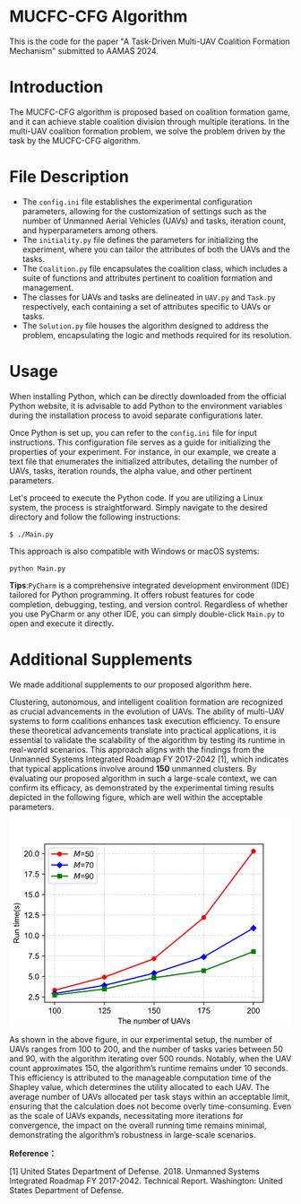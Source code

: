 # MUCFC-CFG Algorithm
This is the code for the paper "A Task-Driven Multi-UAV Coalition Formation Mechanism" submitted to AAMAS 2024.

# Introduction
The MUCFC-CFG algorithm is proposed based on coalition formation game, and it can achieve stable coalition division through multiple iterations. In the multi-UAV coalition formation problem, we solve the problem driven by the task by the MUCFC-CFG algorithm.

# File Description

* The `config.ini` file establishes the experimental configuration parameters, allowing for the customization of settings such as the number of Unmanned Aerial Vehicles (UAVs) and tasks, iteration count, and hyperparameters among others.
* The `initiality.py` file defines the parameters for initializing the experiment, where you can tailor the attributes of both the UAVs and the tasks.
* The `Coalition.py` file encapsulates the coalition class, which includes a suite of functions and attributes pertinent to coalition formation and management.
* The classes for UAVs and tasks are delineated in `UAV.py` and `Task.py` respectively, each containing a set of attributes specific to UAVs or tasks.
* The `Solution.py` file houses the algorithm designed to address the problem, encapsulating the logic and methods required for its resolution.

# Usage
When installing Python, which can be directly downloaded from the official Python website, it is advisable to add Python to the environment variables during the installation process to avoid separate configurations later. 

Once Python is set up, you can refer to the `config.ini` file for input instructions. This configuration file serves as a guide for initializing the properties of your experiment. For instance, in our example, we create a text file that enumerates the initialized attributes, detailing the number of UAVs, tasks, iteration rounds, the alpha value, and other pertinent parameters.

Let's proceed to execute the Python code. If you are utilizing a Linux system, the process is straightforward. Simply navigate to the desired directory and follow the following instructions:

    $ ./Main.py 

This approach is also compatible with Windows or macOS systems:

    python Main.py

**Tips**:`PyCharm` is a comprehensive integrated development environment (IDE) tailored for Python programming. It offers robust features for code completion, debugging, testing, and version control. Regardless of whether you use PyCharm or any other IDE, you can simply double-click `Main.py` to open and execute it directly.

# Additional Supplements

We made additional supplements to our proposed algorithm here.

Clustering, autonomous, and intelligent coalition formation are recognized as crucial advancements in the evolution of UAVs. The ability of multi-UAV systems to form coalitions enhances task execution efficiency. To ensure these theoretical advancements translate into practical applications, it is essential to validate the scalability of the algorithm by testing its runtime in real-world scenarios. This approach aligns with the findings from the Unmanned Systems Integrated Roadmap FY 2017-2042 [1], which indicates that typical applications involve around **150** unmanned clusters. By evaluating our proposed algorithm in such a large-scale context, we can confirm its efficacy, as demonstrated by the experimental timing results depicted in the following figure, which are well within the acceptable parameters.

![contents](./Figure_1.svg)


As shown in the above figure, in our experimental setup, the number of UAVs ranges from 100 to 200, and the number of tasks varies between 50 and 90, with the algorithm iterating over 500 rounds. Notably, when the UAV count approximates 150, the algorithm’s runtime remains under 10 seconds. This efficiency is attributed to the manageable computation time of the Shapley value, which determines the utility allocated to each UAV. The average number of UAVs allocated per task stays within an acceptable limit, ensuring that the calculation does not become overly time-consuming. Even as the scale of UAVs expands, necessitating more iterations for convergence, the impact on the overall running time remains minimal, demonstrating the algorithm’s robustness in large-scale scenarios.



**Reference：**

[1] United States Department of Defense. 2018. Unmanned Systems Integrated Roadmap FY 2017-2042. Technical Report. Washington: United States Department of Defense.

